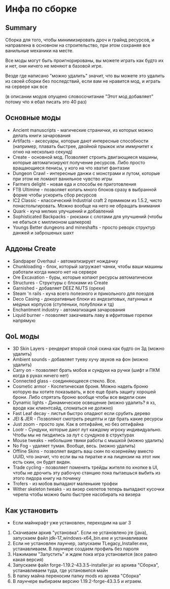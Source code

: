 # Инфа по сборке

## Summary

Сборка для того, чтобы минимизировать дроч и грайнд ресурсов, и направлена в основном на строительство,
при этом сохраняя все ванильные механики на месте. 

Все моды могут быть проигнорированы, вы можете играть как будто их и нет, они ничего не меняют в базовой игре.

Везде где написано "можно удалить" значит, что вы можете это удалить из своей сборки без последствий, если вам не нравится мод, и играть на сервере как все

(в описании модов опущено словосочитание "Этот мод добавляет" потому что я ебал писать это 40 раз)

## Основные моды
  * Ancient manuscripts - магические странички, из которых можно делать книги зачарования
  * Artifacts - аксесуары, которые дают интересные способности (например, плавать быстрее, двойной прыжок или иммунитет к огню на несколько секунд)
  * Create - основной мод. Позволяет строить двигающиеся машины, которые автоматизируют получение ресурсов. Либо просто вращающиеся пенисы, у кого на что хватит фантазии
  * Dungeon Crawl - интересные данжи с монстрами и лутом, которые при этом не ломают ванильное чувство игры
  * Farmers delight - новая еда и способы ее приготовления
  * FTB Ultimine - позволяет копать много блоков сразу в выбранной форме чтобы ускорить сбор ресурсов
  * IC2 Classic - классический Industrial craft 2 прямиком из 1.5.2, чисто понастольгировать. Можно вообще на него не обращать внимания
  * Quark - куча мелких улучшений и добавлений
  * Sophisticated Backpacks - рюкзаки с слотами для улучшений (чтобы не ебаться с миллионом шалкеров)
  * Youngs Better dungeons and mineshafts - просто реворк структур данжей и заброшеных шахт
## Аддоны Create
  * Sandpaper Overhaul - автоматизирует нождачку
  * Chunkloading - блок, который загружает чанки, чтобы ваши машины работали когда никого нет на сервере
  * Ore Excavation - буры, которые копают ресурсы автоматически
  * Structures - Структуры с блоками из Create
  * Garnished - добавляет DEEZ NUTS (орехи)
  * Steam 'n rails - куча всего полезного и прикольного для поездов
  * Deco Casing - докоративные блоки из андезитовых, латунных и медных корпусов (ступеньки, полублоки и тд)
  * Enchantment industry - автоматизация зачарования
  * Liquid burner - позволяет закачивать лаву в ифритовые горелки напрямую
## QoL моды
  * 3D Skin Layers - рендерит второй слой скина как будто он 3д (можно удалить)
  * Ambient sounds - добавляет туеву хучу звуков на фон (можно удалить)
  * Carry on - позволяет брать мобов и сундуки на ручки (шифт и ПКМ когда в руках ничего нет)
  * Connected glass - соединяющееся стекло. Все.
  * Cosmetic armor - Коспетическая броня. Можно надеть броню которую вы хотите показывать, и все еще брать защиту хорошей брони. Либо спрятать броню вообще чтобы все видели скин
  * Dynamic lights - Динамическое освещение (можно удалить? я хз, вроде как клиентсайд, сломаться не должно)
  * Fast Leaf decay - листья быстро опадают если срубить дерево
  * JEI & JER - Позволяют смотреть рецепты и где брать какие ресурсы
  * Just zoom - просто зум. Как в оптифайне, но без оптифайна
  * Lootr - Сундуки, которые дают лут каждому игроку индивидуально. Чтобы мы не пиздились за лут с сундуков в структурах
  * Mouse tweaks - небольшие твики работы с мышкой (можно удалить)
  * No Fog - удаляет туман. Вообще, весь. (можно удалить)
  * Offline Skins - позволяет видеть ваш скин по юзернейму вместо UUID, что значит, что если вы на пиратке и на лицензии на этот ник есть скин, он будет виден.
  * Trade cycling - позволяет поменять трейды жителя по кнопке в UI, чтобы не дрочить эту рабочую станцию пока пытаешься выбить из этого пидора книгу на починку
  * Trofers - из мобов выпадают маленькие трофеи
  * Wither skeleton tweaks - из визер скелетов теперь выпадают кусочки черепа чтобы можно было быстрее насобирать на визера

## Как установить

* Если майнкрафт уже установлен, переходим на шаг 3
1. Скачиваем архив "установка". Если не установлено jre (java), запускаем файл jdk-17_windows-x64_bin.exe и устанавливаем
2. Если не установлен лаунчер, запускаем TLegacy_Installer.exe, устанавливаем. В лаунчере создаем профиль без пароля
3. Нажимаем "Запустить" и ждем пока игра установится (все равно какая версия)
4. Запускаем файл forge-1.19.2-43.3.5-installer.jar из архива "Сборка", устанавливаем туда, где установился майн
5. В папку майна переносим папку mods из архива "Сборка"
6. В лаунчере выбираем версию 1.19.2-forge-43.3.5 и играем.
